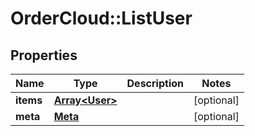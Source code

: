 # OrderCloud::ListUser

## Properties
Name | Type | Description | Notes
------------ | ------------- | ------------- | -------------
**items** | [**Array&lt;User&gt;**](User.md) |  | [optional] 
**meta** | [**Meta**](Meta.md) |  | [optional] 


